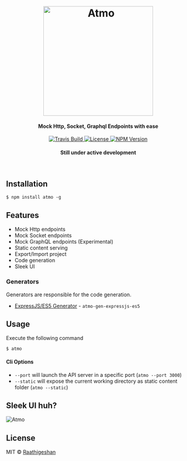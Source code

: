 <h1 align="center">
  <img src="https://raw.githubusercontent.com/Raathigesh/Atmo/master/docs/AtmoLogo.png" alt="Atmo" height="300">
   <br>
  <h4 align="center">Mock Http, Socket, Graphql Endpoints with ease</h4>
</h1>

<p align="center">
  <a href="https://travis-ci.org/Raathigesh/Atmo">
    <img src="https://img.shields.io/travis/Raathigesh/Atmo.svg?style=flat-square"
         alt="Travis Build">
  </a>
  <a href="https://github.com/Raathigesh/Atmo/blob/master/LICENSE">
    <img src="https://img.shields.io/npm/l/express.svg?maxAge=2592000&style=flat-square"
         alt="License">
  </a>
  <a href="https://www.npmjs.com/package/atmo">
    <img src="https://img.shields.io/npm/v/atmo.svg?style=flat-square"
         alt="NPM Version">
  </a>
   <h4 align="center">Still under active development</h4>
</p>
<br>


## Installation
```
$ npm install atmo -g
```
## Features
- Mock Http endpoints
- Mock Socket endpoints
- Mock GraphQL endpoints (Experimental)
- Static content serving 
- Export/Import project
- Code generation
- Sleek UI

### Generators
Generators are responsible for the code generation.
- [ExpressJS/ES5 Generator](https://github.com/Raathigesh/AtmoExpressES5Generator) - `atmo-gen-expressjs-es5`

## Usage
Execute the following command
```
$ atmo
```

#### Cli Options
- `--port` will launch the API server in a specific port (`atmo --port 3000`)
- `--static` will expose the current working directory as static content folder (`atmo --static`)

## Sleek UI huh?
<img src="https://raw.githubusercontent.com/Raathigesh/Atmo/master/docs/AtmoUi.PNG" alt="Atmo" >

## License
MIT © [Raathigeshan](https://twitter.com/Raathigeshan)

